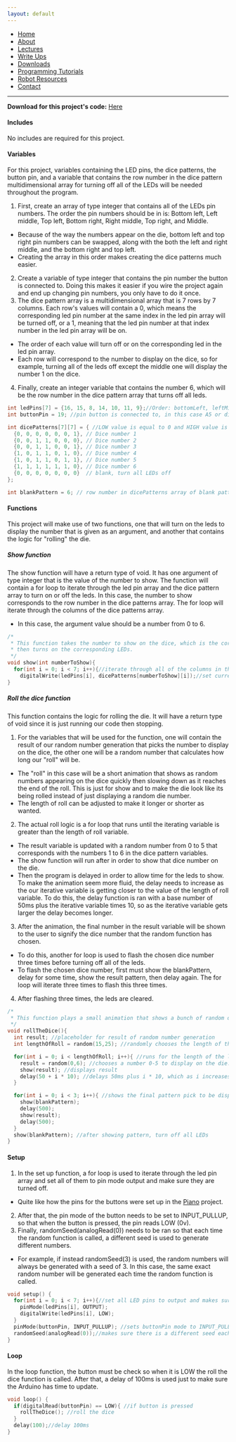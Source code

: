 ```yaml
---
layout: default
---
```

* [Home](../../index.md)
* [About](../About.md)
* [Lectures](../Lectures.md)
* [Write Ups](../Write_Ups.md)
* [Downloads](../Downloads.md)
* [Programming Tutorials](../Programming_Tutorials.md)
* [Robot Resources](../Robot_Resources.md)
* [Contact](../Contact.md)

* * *

**Download for this project's code:** [Here](https://tinyurl.com/y8hqr7d9)

#### Includes
No includes are required for this project.
#### Variables
For this project, variables containing the LED pins, the dice patterns, the button pin, and a variable that contains the row number in the dice pattern multidimensional array for turning off all of the LEDs will be needed throughout the program.
1. First, create an array of type integer that contains all of the LEDs pin numbers. The order the pin numbers should be in is: Bottom left, Left middle, Top left, Bottom right, Right middle, Top right, and Middle.
  * Because of the way the numbers appear on the die, bottom left and top right pin numbers can be swapped, along with the both the left and right middle, and the bottom right and top left.
  * Creating the array in this order makes creating the dice patterns much easier.
2. Create a variable of type integer that contains the pin number the button is connected to. Doing this makes it easier if you wire the project again and end up changing pin numbers, you only have to do it once.
3. The dice pattern array is a multidimensional array that is 7 rows by 7 columns. Each row's values will contain a 0, which means the corresponding led pin number at the same index in the led pin array will be turned off, or a 1, meaning that the led pin number at that index number in the led pin array will be on.
  * The order of each value will turn off or on the corresponding led in the led pin array.
  * Each row will correspond to the number to display on the dice, so for example, turning all of the leds off except the middle one will display the number 1 on the dice.
4. Finally, create an integer variable that contains the number 6, which will be the row number in the dice pattern array that turns off all leds.

```c++
int ledPins[7] = {16, 15, 8, 14, 10, 11, 9};//Order: bottomLeft, leftMiddle, topLeft, bottomRight, rightMiddle, topRight, middle
int buttonPin = 19; //pin button is connected to, in this case A5 or digital pin 19

int dicePatterns[7][7] = { //LOW value is equal to 0 and HIGH value is equal to 1, so these are patters of which pins to turn off (0) and on (1).
  {0, 0, 0, 0, 0, 0, 1}, // Dice number 1
  {0, 0, 1, 1, 0, 0, 0}, // Dice number 2
  {0, 0, 1, 1, 0, 0, 1}, // Dice number 3
  {1, 0, 1, 1, 0, 1, 0}, // Dice number 4
  {1, 0, 1, 1, 0, 1, 1}, // Dice number 5
  {1, 1, 1, 1, 1, 1, 0}, // Dice number 6
  {0, 0, 0, 0, 0, 0, 0}  // blank, turn all LEDs off
};

int blankPattern = 6; // row number in dicePatterns array of blank pattern
```
#### Functions
This project will make use of two functions, one that will turn on the leds to display the number that is given as an argument, and another that contains the logic for "rolling" the die.
##### Show function
The show function will have a return type of void. It has one argument of type integer that is the value of the number to show. The function will contain a for loop to iterate through the led pin array and the dice pattern array to turn on or off the leds. In this case, the number to show corresponds to the row number in the dice patterns array. The for loop will iterate through the columns of the dice patterns array.
  * In this case, the argument value should be a number from 0 to 6.

```c++
/*
 * This function takes the number to show on the dice, which is the corresponding row number in the dicePatterns array,
 * then turns on the corresponding LEDs.
 */
void show(int numberToShow){
  for(int i = 0; i < 7; i++){//iterate through all of the columns in the specified row
    digitalWrite(ledPins[i], dicePatterns[numberToShow][i]);//set current led to the value in the dicePattern row specified by numberToShow and the current column
}
```

##### Roll the dice function
This function contains the logic for rolling the die. It will have a return type of void since it is just running our code then stopping.
1. For the variables that will be used for the function, one will contain the result of our random number generation that picks the number to display on the dice, the other one will be a random number that calculates how long our "roll" will be.
  * The "roll" in this case will be a short animation that shows as random numbers appearing on the dice quickly then slowing down as it reaches the end of the roll. This is just for show and to make the die look like its being rolled instead of just displaying a random die number.
  * The length of roll can be adjusted to make it longer or shorter as wanted.
2. The actual roll logic is a for loop that runs until the iterating variable is greater than the length of roll variable.
  * The result variable is updated with a random number from 0 to 5 that corresponds with the numbers 1 to 6 in the dice pattern variables.
  * The show function will run after in order to show that dice number on the die.
  * Then the program is delayed in order to allow time for the leds to show. To make the animation seem more fluid, the delay needs to increase as the our iterative variable is getting closer to the value of the length of roll variable. To do this, the delay function is ran with a base number of 50ms plus the iterative variable times 10, so as the iterative variable gets larger the delay becomes longer.
3. After the animation, the final number in the result variable will be shown to the user to signify the dice number that the random function has chosen.
  * To do this, another for loop is used to flash the chosen dice number three times before turning off all of the leds.
  * To flash the chosen dice number, first must show the blankPattern, delay for some time, show the result pattern, then delay again. The for loop will iterate three times to flash this three times.
4. After flashing three times, the leds are cleared.

```c++
/*
 * This function plays a small animation that shows a bunch of random dice numbers for a few seconds, then randomly chooses a number to show and flashes it 3 times before turning off all LEDs.
 */
void rollTheDice(){
  int result; //placeholder for result of random number generation
  int lengthOfRoll = random(15,25); //randomly chooses the length of the roll animation from 15 - 24

  for(int i = 0; i < lengthOfRoll; i++){ //runs for the length of the lengthOfRoll variable
    result = random(0,6); //chooses a number 0-5 to display on the die.
    show(result); //displays result
    delay(50 + i * 10); //delays 50ms plus i * 10, which as i increases the time between each animation is slower.
  }

  for(int i = 0; i < 3; i++){ //shows the final pattern pick to be displayed by flashing it three times
    show(blankPattern);
    delay(500);
    show(result);
    delay(500);
  }
  show(blankPattern); //after showing pattern, turn off all LEDs
}
```
#### Setup
1. In the set up function, a for loop is used to iterate through the led pin array and set all of them to pin mode output and make sure they are turned off.
  * Quite like how the pins for the buttons were set up in the [Piano](Week_3.md) project.
2. After that, the pin mode of the button needs to be set to INPUT_PULLUP, so that when the button is pressed, the pin reads LOW (0v).
3. Finally, randomSeed(analogRead(0)) needs to be ran so that each time the random function is called, a different seed is used to generate different numbers.
  * For example, if instead randomSeed(3) is used, the random numbers will always be generated with a seed of 3. In this case, the same exact random number will be generated each time the random function is called.

```c++
void setup() {
  for(int i = 0; i < 7; i++){//set all LED pins to output and makes sure they are turned off
    pinMode(ledPins[i], OUTPUT);
    digitalWrite(ledPins[i], LOW);
  }
  pinMode(buttonPin, INPUT_PULLUP); //sets buttonPin mode to INPUT_PULLUP
  randomSeed(analogRead(0));//makes sure there is a different seed each time random() is called
}
```
#### Loop
In the loop function, the button must be check so when it is LOW the roll the dice function is called. After that, a delay of 100ms is used just to make sure the Arduino has time to update.

```c++
void loop() {
  if(digitalRead(buttonPin) == LOW){ //if button is pressed
    rollTheDice(); //roll the dice
  }
  delay(100);//delay 100ms
}
```

